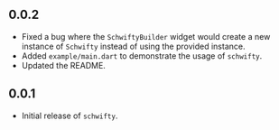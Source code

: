 ## 0.0.2

- Fixed a bug where the `SchwiftyBuilder` widget would create a new instance of `Schwifty` instead of using the provided instance.
- Added `example/main.dart` to demonstrate the usage of `schwifty`.
- Updated the README.

## 0.0.1

- Initial release of `schwifty`.
